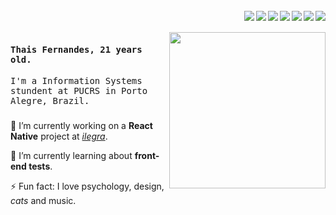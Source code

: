 <br>
<img align="right" src="https://img.shields.io/badge/-Java-grey" />
<img align="right" src="https://img.shields.io/badge/-CSS-blue" />
<img align="right" src="https://img.shields.io/badge/-HTML-yellow" />
<img align="right" src="https://img.shields.io/badge/-Javascript-ff69b4" />
<img align="right" src="https://img.shields.io/badge/-React%20JS-blueviolet" />
<img align="right" src="https://img.shields.io/badge/-React%20Native-important" />
<img align="right" src="https://img.shields.io/badge/-♥-black" />
<br>
<br>
<img align="right" height="250" src="https://media2.giphy.com/media/LMcB8XospGZO8UQq87/giphy.gif?cid=ecf05e47707590768288edb6e51acc45ef64b3ad8bfa4c64&rid=giphy.gif"/>
  
#### <samp>Thais Fernandes, 21 years old.</samp>

<samp> I'm a Information Systems stundent at PUCRS in Porto Alegre, Brazil. </samp>

###


🔭 I’m currently working on a **React Native** project at [*ilegra*](https://github.com/ilegra/).

🌱 I’m currently learning about **front-end tests**.

⚡ Fun fact: I love psychology, design, *cats* and music.
